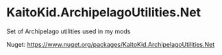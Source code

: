 # KaitoKid.ArchipelagoUtilities.Net

Set of Archipelago utilities used in my mods

Nuget: https://www.nuget.org/packages/KaitoKid.ArchipelagoUtilities.Net